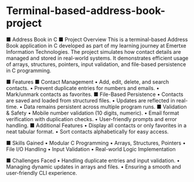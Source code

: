 # Terminal-based-address-book-project
■ Address Book in C
■ Project Overview
This is a terminal-based Address Book application in C developed as part of my learning journey at
Emertxe Information Technologies. The project simulates how contact details are managed and
stored in real-world systems. It demonstrates efficient usage of arrays, structures, pointers, input
validation, and file-based persistence in C programming.

■ Features
■ Contact Management
• Add, edit, delete, and search contacts.
• Prevent duplicate entries for numbers and emails.
• Mark/unmark contacts as favorites.
■ File-Based Persistence
• Contacts are saved and loaded from structured files.
• Updates are reflected in real-time.
• Data remains persistent across multiple program runs.
■ Validation & Safety
• Mobile number validation (10 digits, numeric).
• Email format verification with duplication checks.
• User-friendly prompts and error handling.
■ Additional Features
• Display all contacts or only favorites in a neat tabular format.
• Sort contacts alphabetically for easy access.

■ Skills Gained
• Modular C Programming
• Arrays, Structures, Pointers
• File I/O Handling
• Input Validation
• Real-world Logic Implementation

■ Challenges Faced
• Handling duplicate entries and input validation.
• Managing dynamic updates in arrays and files.
• Ensuring a smooth and user-friendly CLI experience.
